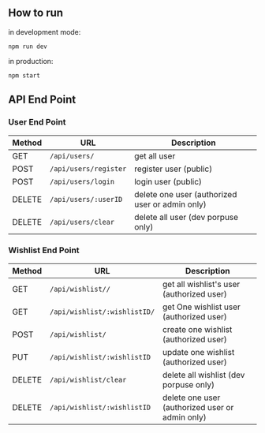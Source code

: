 ## How to run
in development mode:
```
npm run dev
```

in production:
```
npm start
```

## API End Point

### User End Point

Method | URL | Description
------------ | -------------| ----
GET | ```/api/users/``` | get all user
POST | ```/api/users/register``` | register user (public)
POST | ```/api/users/login``` | login user (public)
DELETE | ```/api/users/:userID``` | delete one user (authorized user or admin only)
DELETE | ```/api/users/clear``` | delete all user (dev porpuse only)

### Wishlist End Point

Method | URL | Description
------------ | -------------| ----
GET | ```/api/wishlist//``` | get all wishlist's user (authorized user)
GET | ```/api/wishlist/:wishlistID/``` | get One wishlist user (authorized user)
POST | ```/api/wishlist/``` | create one wishlist (authorized user)
PUT | ```/api/wishlist/:wishlistID``` | update one wishlist (authorized user)
DELETE | ```/api/wishlist/clear``` | delete all wishlist (dev porpuse only)
DELETE | ```/api/wishlist/:wishlistID``` | delete one user (authorized user or admin only)
